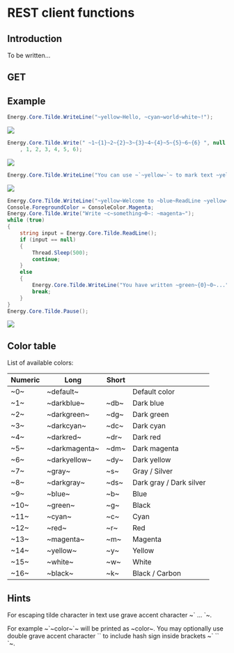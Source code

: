 REST client functions
=====================

Introduction
------------

To be written...

GET
---




Example
-------

```csharp
Energy.Core.Tilde.WriteLine("~yellow~Hello, ~cyan~world~white~!");
```

![](../media/tilde01.png)

```csharp
Energy.Core.Tilde.Write(" ~1~{1}~2~{2}~3~{3}~4~{4}~5~{5}~6~{6} ", null
    , 1, 2, 3, 4, 5, 6);
```

![](../media/tilde02.png)

```csharp
Energy.Core.Tilde.WriteLine("You can use ~`~yellow~`~ to mark text ~yellow~yellow~0~.");
```

![](../media/tilde03.png)

```csharp
Energy.Core.Tilde.WriteLine("~yellow~Welcome to ~blue~ReadLine ~yellow~example~white~!");
Console.ForegroundColor = ConsoleColor.Magenta;
Energy.Core.Tilde.Write("Write ~c~something~0~: ~magenta~");
while (true)
{
    string input = Energy.Core.Tilde.ReadLine();
    if (input == null)
    {
        Thread.Sleep(500);
        continue;
    }
    else
    {
        Energy.Core.Tilde.WriteLine("You have written ~green~{0}~0~...", input);
        break;
    }
}
Energy.Core.Tilde.Pause();
```

![](../media/tilde04.png)

Color table
-----------

List of available colors:

<table>
<thead>
    <th>Numeric</th><th>Long</th>           <th>Short</th>   <th></th>
</thead>
<tbody>
<tr><td>~0~</td>    <td>~default~</td>      <td></td>        <td>Default color</td></tr>
<tr><td>~1~</td>    <td>~darkblue~</td>     <td>~db~</td>    <td>Dark blue</td></tr>
<tr><td>~2~</td>    <td>~darkgreen~</td>    <td>~dg~</td>    <td>Dark green</td></tr>
<tr><td>~3~</td>    <td>~darkcyan~</td>     <td>~dc~</td>    <td>Dark cyan</td></tr>
<tr><td>~4~</td>    <td>~darkred~</td>      <td>~dr~</td>    <td>Dark red</td></tr>
<tr><td>~5~</td>    <td>~darkmagenta~</td>  <td>~dm~</td>    <td>Dark magenta</td></tr>
<tr><td>~6~</td>    <td>~darkyellow~</td>   <td>~dy~</td>    <td>Dark yellow</td></tr>
<tr><td>~7~</td>    <td>~gray~</td>         <td>~s~</td>     <td>Gray / Silver</td></tr>
<tr><td>~8~</td>    <td>~darkgray~</td>     <td>~ds~</td>    <td>Dark gray / Dark silver</td></tr>
<tr><td>~9~</td>    <td>~blue~</td>         <td>~b~</td>     <td>Blue</td></tr>
<tr><td>~10~</td>   <td>~green~</td>        <td>~g~</td>     <td>Black</td></tr>
<tr><td>~11~</td>   <td>~cyan~</td>         <td>~c~</td>     <td>Cyan</td></tr>
<tr><td>~12~</td>   <td>~red~</td>          <td>~r~</td>     <td>Red</td></tr>
<tr><td>~13~</td>   <td>~magenta~</td>      <td>~m~</td>     <td>Magenta</td></tr>
<tr><td>~14~</td>   <td>~yellow~</td>       <td>~y~</td>     <td>Yellow</td></tr>
<tr><td>~15~</td>   <td>~white~</td>        <td>~w~</td>     <td>White</td></tr>
<tr><td>~16~</td>   <td>~black~</td>        <td>~k~</td>     <td>Black / Carbon</td></tr>
</tbody>
</table>

Hints
-----

For escaping tilde character in text use grave accent character ~\` ... \`~.

For example ~\`~color~\`~ will be printed as ~color~.
You may optionally use double grave accent character \`\` to include hash sign inside brackets ~\` \`\` \`~.

